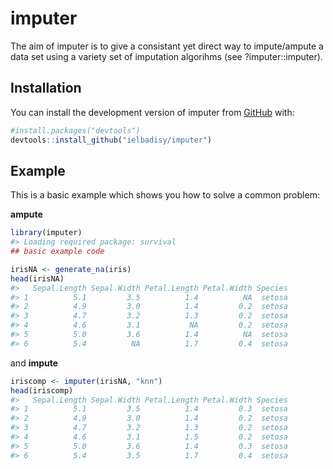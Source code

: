 
<!-- README.md is generated from README.Rmd. Please edit that file -->

# imputer

<!-- badges: start -->
<!-- badges: end -->

The aim of imputer is to give a consistant yet direct way to
impute/ampute a data set using a variety set of imputation algorihms (see
?imputer::imputer).

## Installation

You can install the development version of imputer from
[GitHub](https://github.com/ielbadisy/imputer) with:

``` r
#install.packages("devtools")
devtools::install_github("ielbadisy/imputer")
```

## Example

This is a basic example which shows you how to solve a common problem:

**ampute**

``` r
library(imputer)
#> Loading required package: survival
## basic example code

irisNA <- generate_na(iris)
head(irisNA)
#>   Sepal.Length Sepal.Width Petal.Length Petal.Width Species
#> 1          5.1         3.5          1.4          NA  setosa
#> 2          4.9         3.0          1.4         0.2  setosa
#> 3          4.7         3.2          1.3         0.2  setosa
#> 4          4.6         3.1           NA         0.2  setosa
#> 5          5.0         3.6          1.4          NA  setosa
#> 6          5.4          NA          1.7         0.4  setosa
```

and **impute**

``` r
iriscomp <- imputer(irisNA, "knn")
head(iriscomp)
#>   Sepal.Length Sepal.Width Petal.Length Petal.Width Species
#> 1          5.1         3.5          1.4         0.3  setosa
#> 2          4.9         3.0          1.4         0.2  setosa
#> 3          4.7         3.2          1.3         0.2  setosa
#> 4          4.6         3.1          1.5         0.2  setosa
#> 5          5.0         3.6          1.4         0.3  setosa
#> 6          5.4         3.5          1.7         0.4  setosa
```
